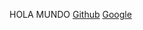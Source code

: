 HOLA MUNDO
[Github](https://github.com/Nayde227/DEV008-md-links)
 [Google](https://calendar.google.com/calendar/u/0/r/week)
